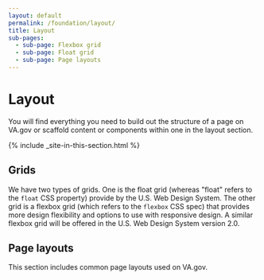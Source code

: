 ```yaml
---
layout: default
permalink: /foundation/layout/
title: Layout
sub-pages:
  - sub-page: Flexbox grid
  - sub-page: Float grid
  - sub-page: Page layouts
---
```


# Layout

<div class="va-introtext">
  You will find everything you need to build out the structure of a page on VA.gov or scaffold content or components within one in the layout section.
</div>

{% include _site-in-this-section.html %}

## Grids

We have two types of grids. One is the float grid (whereas "float" refers to the `float` CSS property) provide by the U.S. Web Design System.  The other grid is a flexbox grid (which refers to the `flexbox` CSS spec) that provides more design flexibility and options to use with responsive design. A similar flexbox grid will be offered in the U.S. Web Design System version 2.0.

## Page layouts

This section includes common page layouts used on VA.gov.